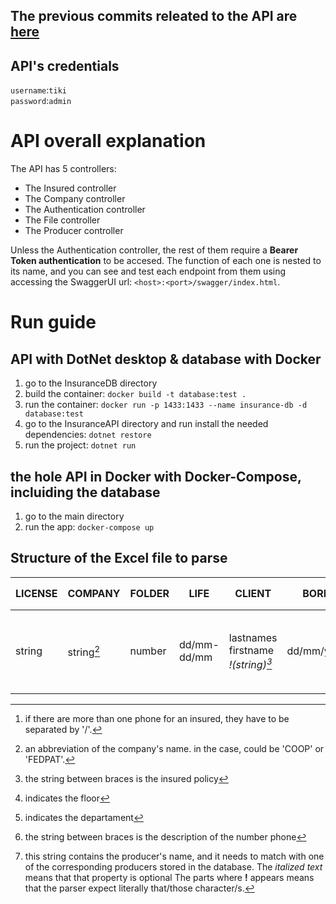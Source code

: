 ## The previous commits releated to the API are [here](https://github.com/thiagoqua/InsuranceWebApp/tree/aa9c2b126a7dc63996c4da5485a18d15355887a5)

## API's credentials 
`username`:`tiki`
<br/>
`password`:`admin`

# API overall explanation
The API has 5 controllers:
- The Insured controller
- The Company controller
- The Authentication controller
- The File controller
- The Producer controller

Unless the Authentication controller, the rest of them require a **Bearer Token authentication** to be accesed.
The function of each one is nested to its name, and you can see and test each endpoint from them using accessing the SwaggerUI url: `<host>:<port>/swagger/index.html`.

# Run guide
## API with DotNet desktop & database with Docker
1. go to the InsuranceDB directory
2. build the container: `docker build -t database:test .`
3. run the container: `docker run -p 1433:1433 --name insurance-db -d database:test`
4. go to the InsuranceAPI directory and run install the needed dependencies: `dotnet restore`
5. run the project: `dotnet run`

## the hole API in Docker with Docker-Compose, incluiding the database
1. go to the main directory
2. run the app: `docker-compose up`

## Structure of the Excel file to parse
| LICENSE | COMPANY |FOLDER | LIFE | CLIENT | BORN | ADDRESS | STATE | VTO | CITY | DNI | PHONES[^6] *description* | DESCRIPTION | CUIT | PRODUCER
| ------- | ------- |------- | ------- | ------- | ------- | ------- | ------- | ------- | ------- | ------- | ------- | ------- | ------- | ------- | 
| string | string[^5] | number | dd/mm-dd/mm | lastnames firstname *!(string)[^1]* | dd/mm/yyyy | street number *!P[^2] number* *!DTO[^3] number* | ACTIVA or ANULADA or EN JUICIO | number | string | !DNI number or LE number | number or number !(string)[^4] | *string* | *string* | string[^7]
[^1]: the string between braces is the insured policy
[^2]: indicates the floor
[^3]: indicates the departament
[^4]: the string between braces is the description of the number phone
[^5]: an abbreviation of the company's name. in the case, could be 'COOP' or 'FEDPAT'.
[^6]: if there are more than one phone for an insured, they have to be separated by '/'.
[^7]: this string contains the producer's name, and it needs to match with one of the corresponding producers stored in the database.
The *italized text* means that that property is optional
The parts where **!** appears means that the parser expect literally that/those character/s.
